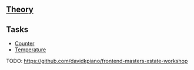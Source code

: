 ## [Theory](./docs/state-machine)

## Tasks

- [Counter](./tasks/counter/counterMachine.md)
- [Temperature](./tasks/temperature/temperature.md)

TODO: https://github.com/davidkpiano/frontend-masters-xstate-workshop
